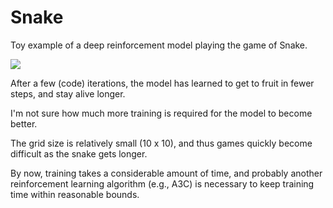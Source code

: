 # Snake
Toy example of a deep reinforcement model playing the game of Snake.

<img src="images/snake.gif" />

After a few (code) iterations, the model has learned to get to fruit in fewer steps, and stay alive longer.

I'm not sure how much more training is required for the model to become better. 

The grid size is relatively small (10 x 10), and thus games quickly become difficult as the snake gets longer.

By now, training takes a considerable amount of time, and probably another reinforcement learning algorithm (e.g., A3C) is necessary to keep training time within reasonable bounds.

